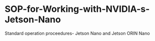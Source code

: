 # SOP-for-Working-with-NVIDIA-s-Jetson-Nano
Standard operation proceedures- Jetson Nano and Jetson ORIN Nano

